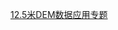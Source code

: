 [12.5米DEM数据应用专题](https://www.bilibili.com/video/BV1hv4y147iv/?spm_id_from=333.337.search-card.all.click&vd_source=3d9e9a0e7677ae790c38995a8e2d121a)